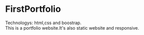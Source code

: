 # FirstPortfolio

Technologys: html,css and boostrap. <br>
This is a portfolio website.It's also static website and responsive.
